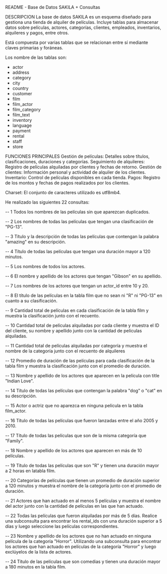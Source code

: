 README - Base de Datos SAKILA + Consultas

DESCRIPCION
La base de datos SAKILA es un esquema diseñado para gestiona una tienda de alquiler de películas. 
Incluye tablas para almacenar datos sobre películas, actores, categorías, clientes, empleados, inventarios, alquileres y pagos, entre otros.

Está compuesta por varias tablas que se relacionan entre sí mediante claves primarias y foráneas.

Los nombre de las tablas son:
- actor
- address
- category
- city
- country
- customer
- film
- film_actor
- film_category
- film_text
- inventory
- language
- payment
- rental
- staff
- store

FUNCIONES PRINCIPALES
Gestión de películas: Detalles sobre títulos, clasificaciones, duraciones y categorías.
Seguimiento de alquileres: Registro de películas alquiladas por clientes y fechas de retorno.
Gestión de clientes: Información personal y actividad de alquiler de los clientes.
Inventario: Control de películas disponibles en cada tienda.
Pagos: Registro de los montos y fechas de pagos realizados por los clientes.

Charset: El conjunto de caracteres utilizado es utf8mb4.

He realizado las siguientes 22 consultas:

-- 1 Todos los nombres de las películas sin que aparezcan duplicados.

-- 2 Los nombres de todas las películas que tengan una clasificación de "PG-13".

-- 3 Título y la descripción de todas las películas que contengan la palabra "amazing" en su descripción.

-- 4 Título de todas las películas que tengan una duración mayor a 120 minutos.

-- 5 Los nombres de todos los actores.

-- 6 El nombre y apellido de los actores que tengan "Gibson" en su apellido.

-- 7 Los nombres de los actores que tengan un actor_id entre 10 y 20.

-- 8 El título de las películas en la tabla film que no sean ni "R" ni "PG-13" en cuanto a su clasificación.

-- 9 Cantidad total de películas en cada clasificación de la tabla film y muestra la clasificación junto con el recuento.

-- 10 Cantidad total de películas alquiladas por cada cliente y muestra el ID del cliente, su nombre y apellido junto con la cantidad de películas alquiladas.

-- 11 Cantidad total de películas alquiladas por categoría y muestra el nombre de la categoría junto con el recuento de alquileres

-- 12 Promedio de duración de las películas para cada clasificación de la tabla film y muestra la clasificación junto con el promedio de duración.

-- 13 Nombre y apellido de los actores que aparecen en la película con title "Indian Love".

-- 14 Título de todas las películas que contengan la palabra "dog" o "cat" en su descripción.

-- 15 Actor o actriz que no aparezca en ninguna película en la tabla film_actor.

-- 16 Título de todas las películas que fueron lanzadas entre el año 2005 y 2010.

-- 17 Título de todas las películas que son de la misma categoría que "Family".

-- 18 Nombre y apellido de los actores que aparecen en más de 10 películas.

-- 19 Título de todas las películas que son "R" y tienen una duración mayor a 2 horas en latabla film.

-- 20 Categorías de películas que tienen un promedio de duración superior a 120 minutos y muestra el nombre de la categoría junto con el promedio de duración.

-- 21 Actores que han actuado en al menos 5 películas y muestra el nombre del actor junto con la cantidad de películas en las que han actuado. 

-- 22 Todas las películas que fueron alquiladas por más de 5 días. Realice una subconsulta para encontrar los rental_ids con una duración superior a 5 días y luego seleccione las películas correspondientes.

-- 23 Nombre y apellido de los actores que no han actuado en ninguna película de la categoría "Horror". Utilizando una subconsulta para encontrar los actores que han actuado en películas de la categoría "Horror" y luego exclúyelos de la lista de actores.

-- 24 Título de las películas que son comedias y tienen una duración mayor a 180 minutos en la tabla film.






